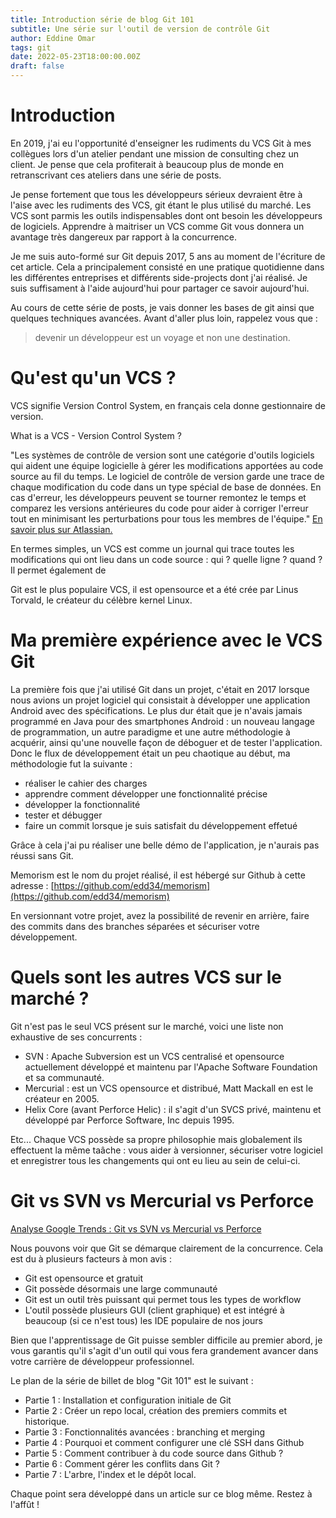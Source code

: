 ```yaml
---
title: Introduction série de blog Git 101
subtitle: Une série sur l'outil de version de contrôle Git
author: Eddine Omar
tags: git
date: 2022-05-23T18:00:00.00Z
draft: false
---
```

# Introduction
En 2019, j'ai eu l'opportunité d'enseigner les rudiments du VCS Git à mes collègues lors d'un atelier pendant une mission de consulting chez un client. Je pense que cela profiterait à beaucoup plus de monde en retranscrivant ces ateliers dans une série de posts.

Je pense fortement que tous les développeurs sérieux devraient être à l'aise avec les rudiments des VCS, git étant le plus utilisé du marché. Les VCS sont parmis les outils indispensables dont ont besoin les développeurs de logiciels. Apprendre à maitriser un VCS comme Git vous donnera un avantage très dangereux par rapport à la concurrence.

Je me suis auto-formé sur Git depuis 2017, 5 ans au moment de l'écriture de cet article. Cela a principalement consisté en une pratique quotidienne dans les différentes entreprises et différents side-projects dont j'ai réalisé. Je suis suffisament à l'aide aujourd'hui pour partager ce savoir aujourd'hui.

Au cours de cette série de posts, je vais donner les bases de git ainsi que quelques techniques avancées.
Avant d'aller plus loin, rappelez vous que :
> devenir un développeur est un voyage et non une destination.


# Qu'est qu'un VCS ?
VCS signifie Version Control System, en français cela donne gestionnaire de version.

What is a VCS - Version Control System ?

"Les systèmes de contrôle de version sont une catégorie d'outils logiciels qui aident une équipe logicielle à gérer les modifications apportées au code source au fil du temps. Le logiciel de contrôle de version garde une trace de chaque modification du code dans un type spécial de base de données. En cas d'erreur, les développeurs peuvent se tourner remontez le temps et comparez les versions antérieures du code pour aider à corriger l'erreur tout en minimisant les perturbations pour tous les membres de l'équipe." [En savoir plus sur Atlassian.](https://www.atlassian.com/git/tutorials/what-is-version-control)

En termes simples, un VCS est comme un journal qui trace toutes les modifications qui ont lieu dans un code source : qui ? quelle ligne ? quand ? Il permet également de 

Git est le plus populaire VCS, il est opensource et a été crée par Linus Torvald, le créateur du célèbre kernel Linux.


# Ma première expérience avec le VCS Git

La première fois que j'ai utilisé Git dans un projet, c'était en 2017 lorsque nous avions un projet logiciel qui consistait à développer une application Android avec des spécifications. Le plus dur était que je n'avais jamais programmé en Java pour des smartphones Android : un nouveau langage de programmation, un autre paradigme et une autre méthodologie à acquérir, ainsi qu'une nouvelle façon de déboguer et de tester l'application. Donc le flux de développement était un peu chaotique au début, ma méthodologie fut la suivante :
 - réaliser le cahier des charges
 - apprendre comment développer une fonctionnalité précise
 - développer la fonctionnalité
 - tester et débugger
 - faire un commit lorsque je suis satisfait du développement effetué

Grâce à cela j'ai pu réaliser une belle démo de l'application, je n'aurais pas réussi sans Git.

Memorism est le nom du projet réalisé, il est hébergé sur Github à cette adresse : [https://github.com/edd34/memorism](https://github.com/edd34/memorism)

En versionnant votre projet, avez la possibilité de revenir en arrière, faire des commits dans des branches séparées et sécuriser votre développement.

# Quels sont les autres VCS sur le marché ?

Git n'est pas le seul VCS présent sur le marché, voici une liste non exhaustive de ses concurrents :
 - SVN : Apache Subversion est un VCS centralisé et opensource actuellement développé et maintenu par l'Apache Software Foundation et sa communauté.
 - Mercurial : est un VCS opensource et distribué, Matt Mackall en est le créateur en 2005.
 - Helix Core (avant Perforce Helic) : il s'agit d'un SVCS privé, maintenu et développé par Perforce Software, Inc depuis 1995.

Etc... Chaque VCS possède sa propre philosophie mais globalement ils effectuent la même taâche : vous aider à versionner, sécuriser votre logiciel et enregistrer tous les changements qui ont eu lieu au sein de celui-ci.


# Git vs SVN vs Mercurial vs Perforce
[Analyse Google Trends : Git vs SVN vs Mercurial vs Perforce](https://trends.google.com/trends/explore?geo=FR&q=git,svn,mercurial,perforce)

Nous pouvons voir que Git se démarque clairement de la concurrence. Cela est du à plusieurs facteurs à mon avis :
- Git est opensource et gratuit
- Git possède désormais une large communauté
- Git est un outil très puissant qui permet tous les types de workflow
- L'outil possède plusieurs GUI (client graphique) et est intégré à beaucoup (si ce n'est tous) les IDE populaire de nos jours

Bien que l'apprentissage de Git puisse sembler difficile au premier abord, je vous garantis qu'il s'agit d'un outil qui vous fera grandement avancer dans votre carrière de développeur professionnel.


Le plan de la série de billet de blog "Git 101" est le suivant :
- Partie 1 : Installation et configuration initiale de Git
- Partie 2 : Créer un repo local, création des premiers commits et historique.
- Partie 3 : Fonctionnalités avancées : branching et merging
- Partie 4 : Pourquoi et comment configurer une clé SSH dans Github
- Partie 5 : Comment contribuer à du code source dans Github ?
- Partie 6 : Comment gérer les conflits dans Git ?
- Partie 7 : L'arbre, l'index et le dépôt local.

Chaque point sera développé dans un article sur ce blog même. Restez à l'affût !
